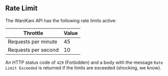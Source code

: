 ## Rate Limit

The WaniKani API has the following rate limits active:

Throttle | Value
-------- | -----
Requests per minute | 45
Requests per second | 10

An HTTP status code of `429` (Forbidden) and a body with the message `Rate Limit Exceeded` is returned if the limits are exceeded (shocking, we know).

